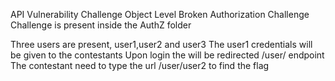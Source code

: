 API Vulnerability Challenge
Object Level Broken Authorization Challenge
Challenge is present inside the AuthZ folder

Three users are present, user1,user2 and user3
The user1 credentials will be given to the contestants
Upon login the <username> will  be redirected /user/<username> endpoint
The contestant need to type the url /user/user2 to find the flag
